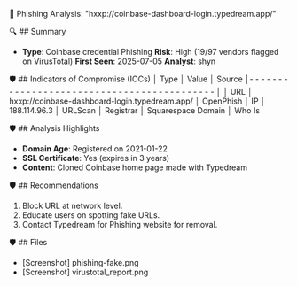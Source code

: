🚨 Phishing Analysis: "hxxp://coinbase-dashboard-login.typedream.app/"

🔍 ## Summary
- **Type**: Coinbase credential Phishing
**Risk**: High (19/97 vendors flagged on VirusTotal)
**First Seen**: 2025-07-05
**Analyst**: shyn

🛡️ ## Indicators of Compromise (IOCs)
│ Type       │ Value                                            │ Source
│- - - - - - - - - - - - - - - - - - - - - - - - - - - - - - - - - - - - - - - - - - - │
│ URL        │ hxxp://coinbase-dashboard-login.typedream.app/   │ OpenPhish
│ IP         │ 188.114.96.3                                     │ URLScan
│ Registrar  │ Squarespace Domain                               │ Who Is

🛡️ ## Analysis Highlights
- **Domain Age**: Registered on 2021-01-22
- **SSL Certificate**: Yes (expires in 3 years)
- **Content**: Cloned Coinbase home page made with Typedream

🛡️ ## Recommendations
1. Block URL at network level.
2. Educate users on spotting fake URLs.
3. Contact Typedream for Phishing website for removal.

🛡️ ## Files
- [Screenshot] phishing-fake.png
- [Screenshot] virustotal_report.png
